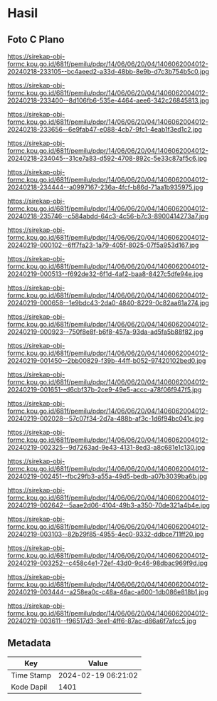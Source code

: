 # Hasil

## Foto C Plano

https://sirekap-obj-formc.kpu.go.id/681f/pemilu/pdpr/14/06/06/20/04/1406062004012-20240218-233105--bc4aeed2-a33d-48bb-8e9b-d7c3b754b5c0.jpg

https://sirekap-obj-formc.kpu.go.id/681f/pemilu/pdpr/14/06/06/20/04/1406062004012-20240218-233400--8d106fb6-535e-4464-aee6-342c26845813.jpg

https://sirekap-obj-formc.kpu.go.id/681f/pemilu/pdpr/14/06/06/20/04/1406062004012-20240218-233656--6e9fab47-e088-4cb7-9fc1-4eab1f3ed1c2.jpg

https://sirekap-obj-formc.kpu.go.id/681f/pemilu/pdpr/14/06/06/20/04/1406062004012-20240218-234045--31ce7a83-d592-4708-892c-5e33c87af5c6.jpg

https://sirekap-obj-formc.kpu.go.id/681f/pemilu/pdpr/14/06/06/20/04/1406062004012-20240218-234444--a0997167-236a-4fcf-b86d-71aa1b935975.jpg

https://sirekap-obj-formc.kpu.go.id/681f/pemilu/pdpr/14/06/06/20/04/1406062004012-20240218-235746--c584abdd-64c3-4c56-b7c3-8900414273a7.jpg

https://sirekap-obj-formc.kpu.go.id/681f/pemilu/pdpr/14/06/06/20/04/1406062004012-20240219-000102--6ff7fa23-1a79-405f-8025-07f5a953d167.jpg

https://sirekap-obj-formc.kpu.go.id/681f/pemilu/pdpr/14/06/06/20/04/1406062004012-20240219-000513--f692de32-6f1d-4af2-baa8-8427c5dfe94e.jpg

https://sirekap-obj-formc.kpu.go.id/681f/pemilu/pdpr/14/06/06/20/04/1406062004012-20240219-000658--1e9bdc43-2da0-4840-8229-0c82aa61a274.jpg

https://sirekap-obj-formc.kpu.go.id/681f/pemilu/pdpr/14/06/06/20/04/1406062004012-20240219-000923--750f8e8f-b6f8-457a-93da-ad5fa5b88f82.jpg

https://sirekap-obj-formc.kpu.go.id/681f/pemilu/pdpr/14/06/06/20/04/1406062004012-20240219-001450--2bb00829-f39b-44ff-b052-97420102bed0.jpg

https://sirekap-obj-formc.kpu.go.id/681f/pemilu/pdpr/14/06/06/20/04/1406062004012-20240219-001651--d6cbf37b-2ce9-49e5-accc-a78f06f947f5.jpg

https://sirekap-obj-formc.kpu.go.id/681f/pemilu/pdpr/14/06/06/20/04/1406062004012-20240219-002028--57c07f34-2d7a-488b-af3c-1d6f94bc041c.jpg

https://sirekap-obj-formc.kpu.go.id/681f/pemilu/pdpr/14/06/06/20/04/1406062004012-20240219-002325--9d7263ad-9e43-4131-8ed3-a8c681e1c130.jpg

https://sirekap-obj-formc.kpu.go.id/681f/pemilu/pdpr/14/06/06/20/04/1406062004012-20240219-002451--fbc29fb3-a55a-49d5-bedb-a07b3039ba6b.jpg

https://sirekap-obj-formc.kpu.go.id/681f/pemilu/pdpr/14/06/06/20/04/1406062004012-20240219-002642--5aae2d06-4104-49b3-a350-70de321a4b4e.jpg

https://sirekap-obj-formc.kpu.go.id/681f/pemilu/pdpr/14/06/06/20/04/1406062004012-20240219-003103--82b29f85-4955-4ec0-9332-ddbce711ff20.jpg

https://sirekap-obj-formc.kpu.go.id/681f/pemilu/pdpr/14/06/06/20/04/1406062004012-20240219-003252--c458c4e1-72ef-43d0-9c46-98dbac969f9d.jpg

https://sirekap-obj-formc.kpu.go.id/681f/pemilu/pdpr/14/06/06/20/04/1406062004012-20240219-003444--a258ea0c-c48a-46ac-a600-1db086e818b1.jpg

https://sirekap-obj-formc.kpu.go.id/681f/pemilu/pdpr/14/06/06/20/04/1406062004012-20240219-003611--f96517d3-3ee1-4ff6-87ac-d86a6f7afcc5.jpg


## Metadata

| Key        | Value               |
| ---------- | ------------------- |
| Time Stamp | 2024-02-19 06:21:02 |
| Kode Dapil | 1401                |



